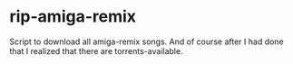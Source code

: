 # rip-amiga-remix
Script to download all amiga-remix songs. And of course after I had done that I realized that there are torrents-available.
